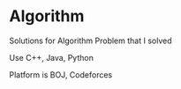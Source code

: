 # Algorithm

 Solutions for Algorithm Problem that I solved
 
 Use C++, Java, Python
 
 Platform is BOJ, Codeforces
